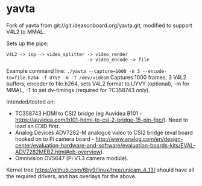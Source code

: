 # yavta
Fork of yavta from git://git.ideasonboard.org/yavta.git, modified to support V4L2 to MMAL.

Sets up the pipe:
```
V4L2 -> isp -> video_splitter -> video_render
                              -> video_encode -> file
```
Example command line: ```./yavta --capture=1000 -n 3 --encode-to=file.h264 -f UYVY -m -T /dev/video0```
Captures 1000 frames, 3 V4L2 buffers, encoder to file.h264, sets V4L2 format to UYVY (optional), -m for MMAL,
-T to set dv-timings (required for TC358743 only).

Intended/tested on:
- TC358743 HDMI to CSI2 bridge (eg Auvidea B101 - https://auvidea.com/b101-hdmi-to-csi-2-bridge-15-pin-fpc/). Need to load an EDID first.
- Analog Devices ADV7282-M analogue video to CSI2 bridge (eval board hooked on to Pi camera board - http://www.analog.com/en/design-center/evaluation-hardware-and-software/evaluation-boards-kits/EVAL-ADV7282MEBZ.html#eb-overview).
- Omnivision OV5647 (Pi V1.3 camera module).

Kernel tree https://github.com/6by9/linux/tree/unicam_4_13/ should have all the required drivers, and has overlays for the above.
